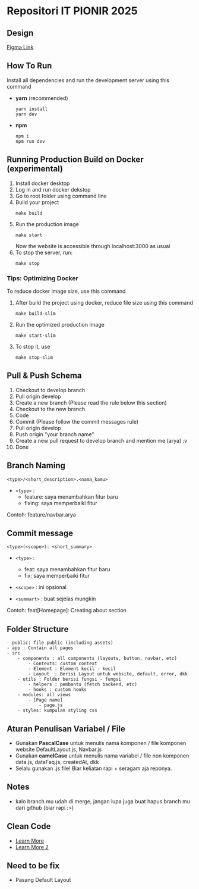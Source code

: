 # Repositori IT PIONIR 2025

## Design

[Figma Link](https://www.figma.com/files/team/1230877834990330643/project/355707487/PIONIR-Gadjah-Mada-2025?fuid=1360546456182338347)

## How To Run

Install all dependencies and run the development server using this command

- **yarn** (recommended)

  ```
  yarn install
  yarn dev
  ```

- **npm**

  ```
  npm i
  npm run dev
  ```

## Running Production Build on Docker (experimental)

1. Install docker desktop
2. Log in and run docker dekstop
3. Go to root folder using command line
4. Build your project
   ```
   make build
   ```
5. Run the production image
   ```
   make start
   ```
   Now the website is accessible through localhost:3000 as usual
6. To stop the server, run:
   ```
   make stop
   ```

### Tips: Optimizing Docker

To reduce docker image size, use this command

1. After build the project using docker, reduce file size using this command
   ```
   make build-slim
   ```
2. Run the optimized production image
   ```
   make start-slim
   ```
3. To stop it, use
   ```
   make stop-slim
   ```

## Pull & Push Schema

1. Checkout to develop branch
2. Pull origin develop
3. Create a new branch (Please read the rule below this section)
4. Checkout to the new branch
5. Code
6. Commit (Please follow the commit messages rule)
7. Pull origin develop
8. Push origin "your branch name"
9. Create a new pull request to develop branch and mention me (arya) :v
10. Done

## Branch Naming

`<type>/<short_description>.<nama_kamu>`

- `<type>` :
  - feature: saya menambahkan fitur baru
  - fixing: saya memperbaiki fitur

Contoh: feature/navbar.arya

## Commit message

`<type>(<scope>): <short_summary>`

- `<type>` :

  - feat: saya menambahkan fitur baru
  - fix: saya memperbaiki fitur

- `<scope>` : ini opsional
- `<summart>` : buat sejelas mungkin

Contoh: feat[Homepage]: Creating about section

## Folder Structure

```
- public: file public (including assets)
- app : Contain all pages
- src
    - components : all components (layouts, button, navbar, etc)
        - Contexts: custom context
        - Element : Element kecil - kecil
        - Layout  : Berisi Layout untuk website, default, error, dkk
    - utils : Folder berisi fungsi - fungsi
        - helpers : pembantu (fetch backend, etc)
        - hooks : custom hooks
    - modules: all views
        - [Page name]
            - page.js
    - styles: kumpulan styling css
```

## Aturan Penulisan Variabel / File

- Gunakan **PascalCase** untuk menulis nama komponen / file komponen website
  DefaultLayout.js, Navbar.js
- Gunakan **camelCase** untuk menulis nama variabel / file non komponen
  data.js, dataFaq.js, createdAt, dkk
- Selalu gunakan .js file! Biar keliatan rapi + seragam aja reponya.

## Notes

- kalo branch mu udah di merge, jangan lupa juga buat hapus branch mu dari github (biar rapi :>)

## Clean Code

- [Learn More](https://github.com/ryanmcdermott/clean-code-javascript)
- [Learn More 2](https://gist.github.com/wojteklu/73c6914cc446146b8b533c0988cf8d29#:~:text=Code%20is%20clean%20if%20it,%2C%20changeability%2C%20extensibility%20and%20maintainability.)

## Need to be fix

- Pasang Default Layout
